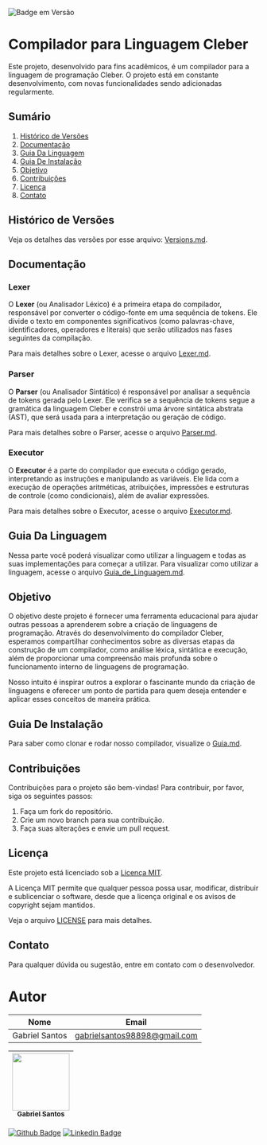 ![Badge em Versão](http://img.shields.io/static/v1?label=Versão&message=1.3.0&color=GREEN&style=for-the-badge)

# Compilador para Linguagem Cleber

Este projeto, desenvolvido para fins acadêmicos, é um compilador para a linguagem de programação Cleber. O projeto está em constante desenvolvimento, com novas funcionalidades sendo adicionadas regularmente.

## Sumário

1. [Histórico de Versões](#histórico-de-versões)
2. [Documentação](#documentação)
3. [Guia Da Linguagem](#guia-da-linguagem)
4. [Guia De Instalação](#guia-de-instalação)
5. [Objetivo](#objetivo) 
6. [Contribuições](#contribuições)
7. [Licença](#licença)
8. [Contato](#contato)

## Histórico de Versões

Veja os detalhes das versões por esse arquivo: [Versions.md](VERSIONS.md).

## Documentação

### Lexer

O **Lexer** (ou Analisador Léxico) é a primeira etapa do compilador, responsável por converter o código-fonte em uma sequência de tokens. Ele divide o texto em componentes significativos (como palavras-chave, identificadores, operadores e literais) que serão utilizados nas fases seguintes da compilação.

Para mais detalhes sobre o Lexer, acesse o arquivo [Lexer.md](./Documentação/LEXER.md
).

### Parser

O **Parser** (ou Analisador Sintático) é responsável por analisar a sequência de tokens gerada pelo Lexer. Ele verifica se a sequência de tokens segue a gramática da linguagem Cleber e constrói uma árvore sintática abstrata (AST), que será usada para a interpretação ou geração de código.

Para mais detalhes sobre o Parser, acesse o arquivo [Parser.md](./Documentação/PARSER.md).

### Executor

O **Executor** é a parte do compilador que executa o código gerado, interpretando as instruções e manipulando as variáveis. Ele lida com a execução de operações aritméticas, atribuições, impressões e estruturas de controle (como condicionais), além de avaliar expressões.

Para mais detalhes sobre o Executor, acesse o arquivo [Executor.md](./Documentação/EXECUTOR.md).

## Guia Da Linguagem

Nessa parte você poderá visualizar como utilizar a linguagem e todas as suas implementações para começar a utilizar.
Para visualizar como utilizar a linguagem, acesse o arquivo [Guia_de_Linguagem.md](./Documentação/GUIA_DE_LINGUAGEM.md).

## Objetivo

O objetivo deste projeto é fornecer uma ferramenta educacional para ajudar outras pessoas a aprenderem sobre a criação de linguagens de programação. Através do desenvolvimento do compilador Cleber, esperamos compartilhar conhecimentos sobre as diversas etapas da construção de um compilador, como análise léxica, sintática e execução, além de proporcionar uma compreensão mais profunda sobre o funcionamento interno de linguagens de programação.

Nosso intuito é inspirar outros a explorar o fascinante mundo da criação de linguagens e oferecer um ponto de partida para quem deseja entender e aplicar esses conceitos de maneira prática.

## Guia De Instalação

Para saber como clonar e rodar nosso compilador, visualize o [Guia.md](./Documentação/GUIA.md).

## Contribuições

Contribuições para o projeto são bem-vindas! Para contribuir, por favor, siga os seguintes passos:

1. Faça um fork do repositório.
2. Crie um novo branch para sua contribuição.
3. Faça suas alterações e envie um pull request.

## Licença

Este projeto está licenciado sob a [Licença MIT](LICENSE).

A Licença MIT permite que qualquer pessoa possa usar, modificar, distribuir e sublicenciar o software, desde que a licença original e os avisos de copyright sejam mantidos.

Veja o arquivo [LICENSE](LICENSE) para mais detalhes.


## Contato

Para qualquer dúvida ou sugestão, entre em contato com o desenvolvedor.

# Autor
|Nome|Email|
| -------- | -------- | 
|Gabriel Santos|gabrielsantos98898@gmail.com|

[<img src="https://github.com/gabrielsantos969.png" width=115 > <br> <sub> Gabriel Santos </sub>](https://github.com/gabrielsantos969) |
| :---: |  

[![Github Badge](https://img.shields.io/badge/-Github-000?style=flat-square&logo=Github&logoColor=white&link=https://github.com/gabrielsantos969)](https://github.com/gabrielsantos969)
[![Linkedin Badge](https://img.shields.io/badge/-LinkedIn-blue?style=flat-square&logo=Linkedin&logoColor=white&link=https://www.linkedin.com/in/gabriel-santos-b53632196/)](https://www.linkedin.com/in/gabriel-santos-b53632196/)


